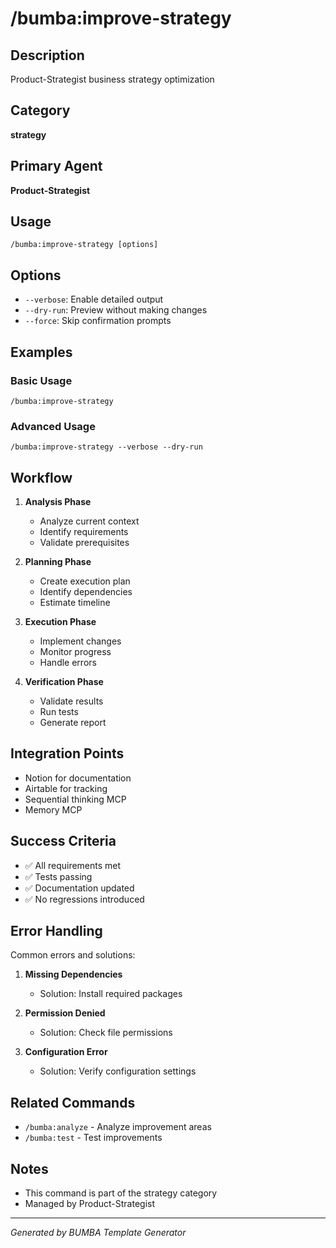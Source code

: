 # /bumba:improve-strategy

## Description
Product-Strategist business strategy optimization

## Category
**strategy**

## Primary Agent
**Product-Strategist**

## Usage
```
/bumba:improve-strategy [options]
```

## Options
- `--verbose`: Enable detailed output
- `--dry-run`: Preview without making changes
- `--force`: Skip confirmation prompts

## Examples

### Basic Usage
```
/bumba:improve-strategy
```

### Advanced Usage
```
/bumba:improve-strategy --verbose --dry-run
```

## Workflow

1. **Analysis Phase**
   - Analyze current context
   - Identify requirements
   - Validate prerequisites

2. **Planning Phase**
   - Create execution plan
   - Identify dependencies
   - Estimate timeline

3. **Execution Phase**
   - Implement changes
   - Monitor progress
   - Handle errors

4. **Verification Phase**
   - Validate results
   - Run tests
   - Generate report

## Integration Points

- Notion for documentation
- Airtable for tracking
- Sequential thinking MCP
- Memory MCP

## Success Criteria

- ✅ All requirements met
- ✅ Tests passing
- ✅ Documentation updated
- ✅ No regressions introduced

## Error Handling

Common errors and solutions:

1. **Missing Dependencies**
   - Solution: Install required packages
   
2. **Permission Denied**
   - Solution: Check file permissions
   
3. **Configuration Error**
   - Solution: Verify configuration settings

## Related Commands

- `/bumba:analyze` - Analyze improvement areas
- `/bumba:test` - Test improvements

## Notes

- This command is part of the strategy category
- Managed by Product-Strategist


---
*Generated by BUMBA Template Generator*
